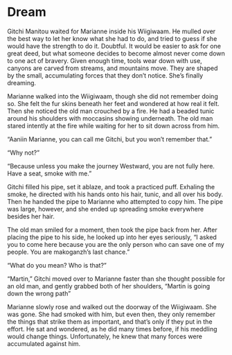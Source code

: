 # Dream

Gitchi Manitou waited for Marianne inside his Wiigiwaam. He mulled over the best way to let her know what she had to do, and tried to guess if she would have the strength to do it. Doubtful. It would be easier to ask for one great deed, but what someone decides to become almost never come down to one act of bravery. Given enough time, tools wear down with use, canyons are carved from streams, and mountains move. They are shaped by the small, accumulating forces that they don’t notice. She’s finally dreaming.

Marianne walked into the Wiigiwaam, though she did not remember doing so. She felt the fur skins beneath her feet and wondered at how real it felt. Then she noticed the old man crouched by a fire. He had a beaded tunic around his shoulders with moccasins showing underneath. The old man stared intently at the fire while waiting for her to sit down across from him.

“Aaniin Marianne, you can call me Gitchi, but you won’t remember that.”

“Why not?”

“Because unless you make the journey Westward, you are not fully here. Have a seat, smoke with me.”

Gitchi filled his pipe, set it ablaze, and took a practiced puff. Exhaling the smoke, he directed with his hands onto his hair, tunic, and all over his body. Then he handed the pipe to Marianne who attempted to copy him. The pipe was large, however, and she ended up spreading smoke everywhere besides her hair.

The old man smiled for a moment, then took the pipe back from her. After placing the pipe to his side, he looked up into her eyes seriously, “I asked you to come here because you are the only person who can save one of my people. You are makoganzh’s last chance.”

“What do you mean? Who is that?”

“Martin,” Gitchi moved over to Marianne faster than she thought possible for an old man, and gently grabbed both of her shoulders, “Martin is going down the wrong path”

Marianne slowly rose and walked out the doorway of the Wiigiwaam. She was gone. She had smoked with him, but even then, they only remember the things that strike them as important, and that’s only if they put in the effort. He sat and wondered, as he did many times before, if his meddling would change things. Unfortunately, he knew that many forces were accumulated against him.
